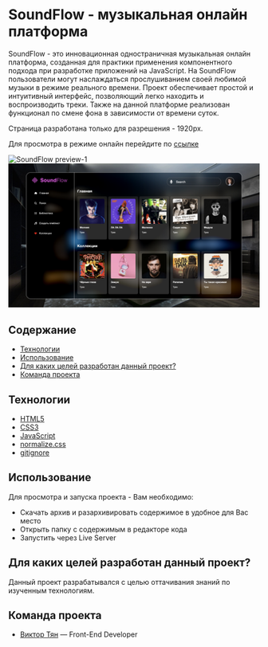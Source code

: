 # SoundFlow - музыкальная онлайн платформа

SoundFlow - это инновационная одностраничная музыкальная онлайн платформа, созданная для практики применения компонентного подхода при разработке приложений на JavaScript. На SoundFlow пользователи могут наслаждаться прослушиванием своей любимой музыки в режиме реального времени. Проект обеспечивает простой и интуитивный интерфейс, позволяющий легко находить и воспроизводить треки. Также на данной платформе реализован функционал по смене фона в зависимости от времени суток.

Страница разработана только для разрешения - 1920px.

Для просмотра в режиме онлайн перейдите по [ссылке](https://vityan99.github.io/SoundFlow/)

![SoundFlow preview-1](https://github.com/vityan99/SoundFlow/blob/main/preview-1.png)
![SoundFlow preview-2](https://github.com/vityan99/SoundFlow/blob/main/preview-2.png)

## Содержание

- [Технологии](#технологии)
- [Использование](#использование)
- [Для каких целей разработан данный проект?](#для-каких-целей-разработан-данный-проект)
- [Команда проекта](#команда-проекта)

## Технологии

- [HTML5](https://html.com/html5/)
- [CSS3](https://www.w3schools.com/W3CSS/)
- [JavaScript](https://learn.javascript.ru/)
- [normalize.css](https://necolas.github.io/normalize.css/)
- [gitignore](https://docs.gitignore.io/)

## Использование

Для просмотра и запуска проекта - Вам необходимо:

- Скачать архив и разархивировать содержимое в удобное для Вас место
- Открыть папку с содержимым в редакторе кода
- Запустить через Live Server

## Для каких целей разработан данный проект?

Данный проект разрабатывался с целью оттачивания знаний по изученным технологиям.

## Команда проекта

- [Виктор Тян](https://t.me/vityan00) — Front-End Developer
